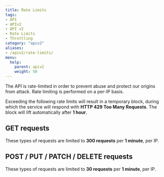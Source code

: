 ```yaml
---
title: Rate Limits
tags: 
- API
- APIv2
- API v2
- Rate Limits
- Throttling
category: "apiv2"
aliases:
- /apiv2/rate-limits/
menu:
  help:
    parent: apiv2
    weight: 50
---
```


The API is rate-limited in order to prevent abuse and protect our origins from attack. Rate limiting is performed on a 
per-IP basis.

Exceeding the following rate limits will result in a temporary block, during which the service will respond 
with **HTTP 429 Too Many Requests**. The block will lift automatically after **1 hour**.

## GET requests

These types of requests are limited to **300 requests** per **1 minute**, per IP.

## POST / PUT / PATCH / DELETE requests

These types of requests are limited to **30 requests** per **1 minute**, per IP.
